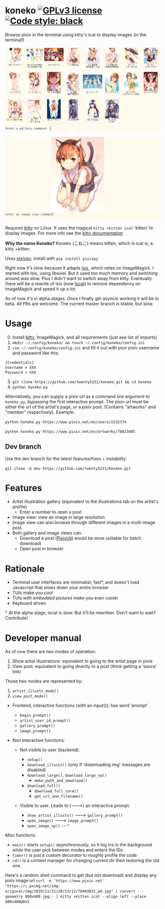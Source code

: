 # koneko [![GPLv3 license](https://img.shields.io/badge/License-GPLv3-blue.svg)](https://www.gnu.org/licenses/gpl-3.0.txt) [![Code style: black](https://img.shields.io/badge/code%20style-black-000000.svg)](https://github.com/psf/black)
Browse pixiv in the terminal using kitty's icat to display images (in the terminal!)

![Gallery view](gallery_view.png)

![Image_view](image_view.png)

Requires [kitty](https://github.com/kovidgoyal/kitty) on Linux. It uses the magical `kitty +kitten icat` 'kitten' to display images. For more info see the [kitty documentation](https://sw.kovidgoyal.net/kitty/kittens/icat.html)

**Why the name Koneko?** Koneko (こねこ) means kitten, which is icat is, a kitty +kitten

Uses [pixivpy](https://github.com/upbit/pixivpy/), install with `pip install pixivpy`

Right now it's slow because it adapts [lsix](https://github.com/hackerb9/lsix/), which relies on ImageMagick. I started with lsix, using libsixel. But it used too much memory and switching around was slow. Plus I didn't want to switch away from kitty. Eventually there will be a rewrite of lsix (now [lscat](https://github.com/twenty5151/koneko/blob/master/lscat)) to remove dependency on ImageMagick and speed it up a lot.

As of now it's in alpha stages. Once I finally get asyncio working it will be in beta. All PRs are welcome. The current master branch is stable, but slow.


# Usage
0. Install [kitty](https://github.com/kovidgoyal/kitty), ImageMagick, and all requirements (just see list of imports)
1. `mkdir ~/.config/koneko/ && touch ~/.config/koneko/config.ini`
2. `vim ~/.config/koneko/config.ini` and fill it out with your pixiv username and password like this:

```
[Credentials]
Username = XXX
Password = XXX
```

3. `git clone https://github.com/twenty5151/koneko.git && cd koneko`
4. `python koneko.py`

Alternatively, you can supply a pixiv url as a command line argument to `koneko.py`, bypassing the first interactive prompt. The pixiv url must be either the url of the artist's page, or a pixiv post. (Contains "artworks" and "member" respectively). Example:

```python koneko.py https://www.pixiv.net/en/users/2232374```

```python koneko.py https://www.pixiv.net/en/artworks/78823485```

## Dev branch

Use the dev branch for the latest features/fixes + instability:

```git clone -b dev https://github.com/twenty5151/koneko.git```


# Features
* Artist illustration gallery (equivalent to the illustrations tab on the artist's profile)
    * Enter a number to open a post
* Image view: view an image in large resolution
* Image view can also browse through different images in a multi-image post.
* Both gallery and image views can:
    * Download a post ([PixivUtil](https://github.com/Nandaka/PixivUtil2/) would be more suitable for batch download)
    * Open post in browser


# Rationale
* Terminal user interfaces are minimalist, fast*, and doesn't load Javascript that slows down your entire browser
* TUIs make you cool
* TUIs *with embedded pictures* make you even cooler
* Keyboard driven

\* At the alpha stage, lscat is slow. But it'll be rewritten. Don't want to wait? Contribute!


# Developer manual
As of now there are two modes of operation:

1. Show artist illustrations: equivalent to going to the artist page in pixie
2. View post: equivalent to going directly to a post (think getting a 'sauce' link)

Those two modes are represented by:

1. `artist_illusts_mode()`
2. `view_post_mode()`

* Frontend, interactive functions (with an input()); has word 'prompt'
    * `begin_prompt()`
    * `artist_user_id_prompt()`
    * `gallery_prompt()`
    * `image_prompt()`

* Non interactive functions:
    * Not visible to user (backend):
        * `setup()`
        * `download_illusts()`   (only if 'downloading img' messages are disabled)
        * `download_large()`, `download_large_vp()`
            * `make_path_and_download()`
        * `download_full()`
            * `download_full_core()`
            * `get_url_and_filename()`

    * Visible to user. Leads to (--->) an interactive prompt:
        * `show_artist_illusts()` ---> `gallery_prompt()`
        * `open_image()` ---> `image_prompt()`
        * `open_image_vp()` ---^

Misc functions:
* `main()` starts `setup()` asynchronously, so it log ins in the background while the user pick between modes and enters the IDs
* `timer()` is just a custom decorator to roughly profile the code
* `cd()` is a context manager for changing current dir then restoring the old one

Here's a random shell command to get (but not download) and display any pixiv image url
`curl -e 'https://www.pixiv.net' "https://i.pximg.net/img-original/img/2019/12/21/20/13/12/78403815_p0.jpg" | convert - -geometry 800x480 jpg:- | kitty +kitten icat --align left --place 800x480@0x5`
